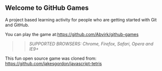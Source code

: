 ## Welcome to GitHub Games

A project based learning activity for people who are getting started with Git and GitHub.

You can play the game at:https://github.com/Abvirk/github-games

>> _*SUPPORTED BROWSERS*: Chrome, Firefox, Safari, Opera and IE9+_

This fun open source game was cloned from: https://github.com/jakesgordon/javascript-tetris
